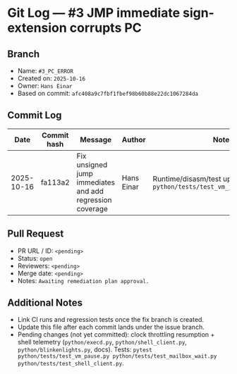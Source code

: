 # Git Log — #3 JMP immediate sign-extension corrupts PC

## Branch
- Name: `#3_PC_ERROR`
- Created on: `2025-10-16`
- Owner: `Hans Einar`
- Based on commit: `afc408a9c7fbf1fbef98b60b88e22dc1067284da`

## Commit Log
| Date | Commit hash | Message | Author | Notes |
| --- | --- | --- | --- | --- |
| 2025-10-16 | fa113a2 | Fix unsigned jump immediates and add regression coverage | Hans Einar | Runtime/disasm/test updates; `pytest python/tests/test_vm_jump_immediates.py` |

## Pull Request
- PR URL / ID: `<pending>`
- Status: `open`
- Reviewers: `<pending>`
- Merge date: `<pending>`
- Notes: `Awaiting remediation plan approval.`

## Additional Notes
- Link CI runs and regression tests once the fix branch is created.
- Update this file after each commit lands under the issue branch.
- Pending changes (not yet committed): clock throttling resumption + shell telemetry (`python/execd.py`, `python/shell_client.py`, `python/blinkenlights.py`, docs). Tests: `pytest python/tests/test_vm_pause.py python/tests/test_mailbox_wait.py python/tests/test_shell_client.py`.
